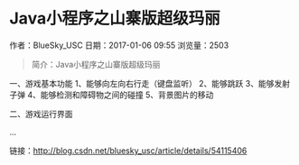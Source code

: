 # Java小程序之山寨版超级玛丽
作者：BlueSky_USC
日期：2017-01-06 09:55
浏览量：2503
> 简介：Java小程序之山寨版超级玛丽



一、游戏基本功能
1、能够向左向右行走（键盘监听）
2、能够跳跃
3、能够发射子弹
4、能够检测和障碍物之间的碰撞
5、背景图片的移动



二、游戏运行界面

...

 链接：http://blog.csdn.net/bluesky_usc/article/details/54115406
